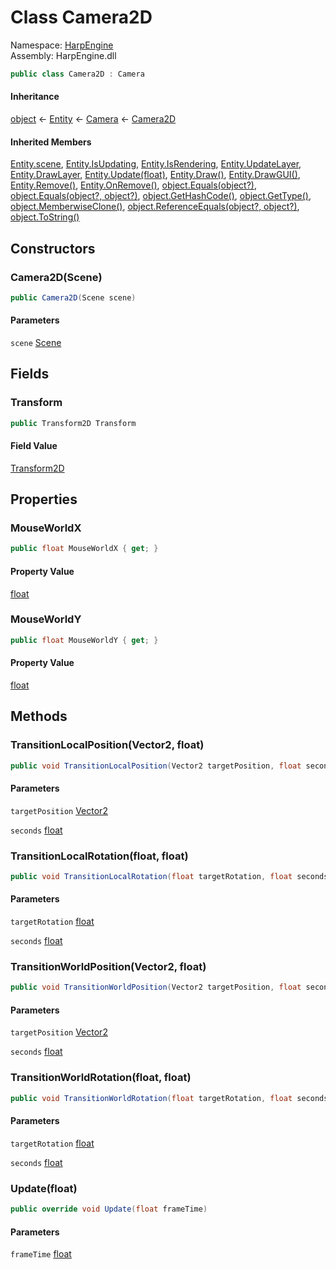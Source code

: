 # <a id="HarpEngine_Camera2D"></a> Class Camera2D

Namespace: [HarpEngine](HarpEngine.md)  
Assembly: HarpEngine.dll  

```csharp
public class Camera2D : Camera
```

#### Inheritance

[object](https://learn.microsoft.com/dotnet/api/system.object) ← 
[Entity](HarpEngine.Entity.md) ← 
[Camera](HarpEngine.Camera.md) ← 
[Camera2D](HarpEngine.Camera2D.md)

#### Inherited Members

[Entity.scene](HarpEngine.Entity.md\#HarpEngine\_Entity\_scene), 
[Entity.IsUpdating](HarpEngine.Entity.md\#HarpEngine\_Entity\_IsUpdating), 
[Entity.IsRendering](HarpEngine.Entity.md\#HarpEngine\_Entity\_IsRendering), 
[Entity.UpdateLayer](HarpEngine.Entity.md\#HarpEngine\_Entity\_UpdateLayer), 
[Entity.DrawLayer](HarpEngine.Entity.md\#HarpEngine\_Entity\_DrawLayer), 
[Entity.Update\(float\)](HarpEngine.Entity.md\#HarpEngine\_Entity\_Update\_System\_Single\_), 
[Entity.Draw\(\)](HarpEngine.Entity.md\#HarpEngine\_Entity\_Draw), 
[Entity.DrawGUI\(\)](HarpEngine.Entity.md\#HarpEngine\_Entity\_DrawGUI), 
[Entity.Remove\(\)](HarpEngine.Entity.md\#HarpEngine\_Entity\_Remove), 
[Entity.OnRemove\(\)](HarpEngine.Entity.md\#HarpEngine\_Entity\_OnRemove), 
[object.Equals\(object?\)](https://learn.microsoft.com/dotnet/api/system.object.equals\#system\-object\-equals\(system\-object\)), 
[object.Equals\(object?, object?\)](https://learn.microsoft.com/dotnet/api/system.object.equals\#system\-object\-equals\(system\-object\-system\-object\)), 
[object.GetHashCode\(\)](https://learn.microsoft.com/dotnet/api/system.object.gethashcode), 
[object.GetType\(\)](https://learn.microsoft.com/dotnet/api/system.object.gettype), 
[object.MemberwiseClone\(\)](https://learn.microsoft.com/dotnet/api/system.object.memberwiseclone), 
[object.ReferenceEquals\(object?, object?\)](https://learn.microsoft.com/dotnet/api/system.object.referenceequals), 
[object.ToString\(\)](https://learn.microsoft.com/dotnet/api/system.object.tostring)

## Constructors

### <a id="HarpEngine_Camera2D__ctor_HarpEngine_Scene_"></a> Camera2D\(Scene\)

```csharp
public Camera2D(Scene scene)
```

#### Parameters

`scene` [Scene](HarpEngine.Scene.md)

## Fields

### <a id="HarpEngine_Camera2D_Transform"></a> Transform

```csharp
public Transform2D Transform
```

#### Field Value

 [Transform2D](HarpEngine.Utilities.Transform2D.md)

## Properties

### <a id="HarpEngine_Camera2D_MouseWorldX"></a> MouseWorldX

```csharp
public float MouseWorldX { get; }
```

#### Property Value

 [float](https://learn.microsoft.com/dotnet/api/system.single)

### <a id="HarpEngine_Camera2D_MouseWorldY"></a> MouseWorldY

```csharp
public float MouseWorldY { get; }
```

#### Property Value

 [float](https://learn.microsoft.com/dotnet/api/system.single)

## Methods

### <a id="HarpEngine_Camera2D_TransitionLocalPosition_System_Numerics_Vector2_System_Single_"></a> TransitionLocalPosition\(Vector2, float\)

```csharp
public void TransitionLocalPosition(Vector2 targetPosition, float seconds)
```

#### Parameters

`targetPosition` [Vector2](https://learn.microsoft.com/dotnet/api/system.numerics.vector2)

`seconds` [float](https://learn.microsoft.com/dotnet/api/system.single)

### <a id="HarpEngine_Camera2D_TransitionLocalRotation_System_Single_System_Single_"></a> TransitionLocalRotation\(float, float\)

```csharp
public void TransitionLocalRotation(float targetRotation, float seconds)
```

#### Parameters

`targetRotation` [float](https://learn.microsoft.com/dotnet/api/system.single)

`seconds` [float](https://learn.microsoft.com/dotnet/api/system.single)

### <a id="HarpEngine_Camera2D_TransitionWorldPosition_System_Numerics_Vector2_System_Single_"></a> TransitionWorldPosition\(Vector2, float\)

```csharp
public void TransitionWorldPosition(Vector2 targetPosition, float seconds)
```

#### Parameters

`targetPosition` [Vector2](https://learn.microsoft.com/dotnet/api/system.numerics.vector2)

`seconds` [float](https://learn.microsoft.com/dotnet/api/system.single)

### <a id="HarpEngine_Camera2D_TransitionWorldRotation_System_Single_System_Single_"></a> TransitionWorldRotation\(float, float\)

```csharp
public void TransitionWorldRotation(float targetRotation, float seconds)
```

#### Parameters

`targetRotation` [float](https://learn.microsoft.com/dotnet/api/system.single)

`seconds` [float](https://learn.microsoft.com/dotnet/api/system.single)

### <a id="HarpEngine_Camera2D_Update_System_Single_"></a> Update\(float\)

```csharp
public override void Update(float frameTime)
```

#### Parameters

`frameTime` [float](https://learn.microsoft.com/dotnet/api/system.single)

